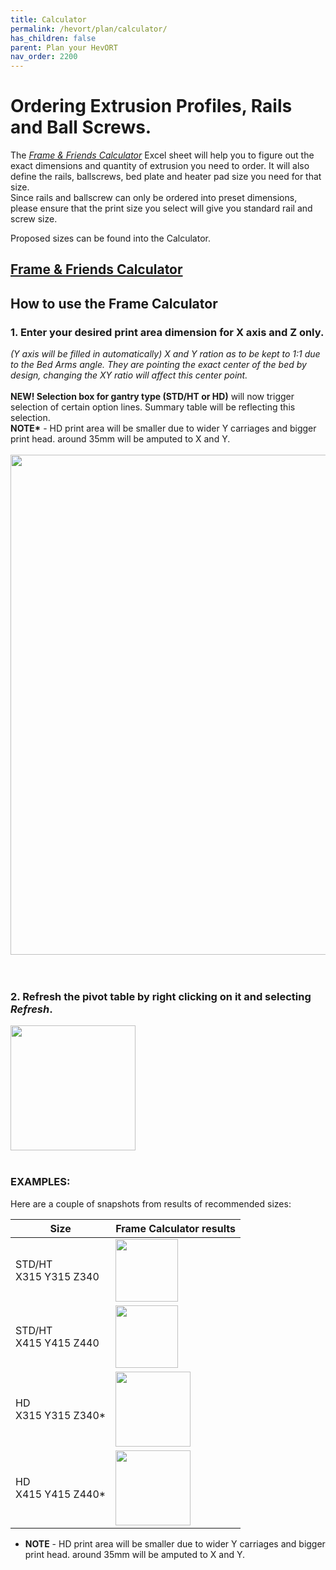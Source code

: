 ```yaml
---
title: Calculator
permalink: /hevort/plan/calculator/
has_children: false
parent: Plan your HevORT
nav_order: 2200
---
```

# Ordering Extrusion Profiles, Rails and Ball Screws.

The [_Frame & Friends Calculator_](/HevORT/files/hevort/FrameCalculator.xlsx) Excel sheet will help you to figure out the exact dimensions and quantity of extrusion you need to order.
It will also define the rails, ballscrews, bed plate and heater pad size you need for that size.  
Since rails and ballscrew can only be ordered into preset dimensions, please ensure that the print size you select will give you standard rail and screw size.

Proposed sizes can be found into the Calculator.
## [Frame & Friends Calculator](/HevORT/files/hevort/FrameCalculator.xlsx)

## How to use the Frame Calculator
### 1. Enter your desired print area dimension for **X axis and Z only**. 
*(Y axis will be filled in automatically) X and Y ration as to be kept to 1:1 due to the Bed Arms angle.  They are pointing the exact center of the bed by design, changing the XY ratio will affect this center point.*  
<br>
__NEW! Selection box for gantry type (STD/HT or HD)__ will now trigger selection of certain option lines. Summary table will be reflecting this selection.  
__NOTE*__ - HD print area will be smaller due to wider Y carriages and bigger print head. around 35mm will be amputed to X and Y.  
<br>
<img src="/HevORT/images/hevort/framecalc1.png" width="800">
<br>
<br>
<br>
### 2. Refresh the pivot table by right clicking on it and selecting *Refresh*.
<img src="/HevORT/images/hevort/framecalc2.png" width="200">  
<br>
<br>


### EXAMPLES:
Here are a couple of snapshots from results of recommended sizes:

Size|Frame Calculator results
--------------|------------------------
STD/HT <br> X315 Y315 Z340| <img src="/HevORT/images/hevort/315_315_340.png" width="100">  
STD/HT <br> X415 Y415 Z440| <img src="/HevORT/images/hevort/415_415_440.png" width="100">  
HD <br> X315 Y315 Z340*| <img src="/HevORT/images/hevort/315_315_340HD.png" width="120">  
HD <br> X415 Y415 Z440*| <img src="/HevORT/images/hevort/415_415_440HD.png" width="120"> 

* __NOTE__ - HD print area will be smaller due to wider Y carriages and bigger print head. around 35mm will be amputed to X and Y.
<br>
<br>
